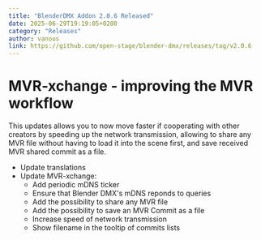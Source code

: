 ```yaml
---
title: "BlenderDMX Addon 2.0.6 Released"
date: 2025-06-29T19:19:05+0200
category: "Releases"
author: vanous
link: https://github.com/open-stage/blender-dmx/releases/tag/v2.0.6
---
```


# MVR-xchange - improving the MVR workflow

This updates allows you to now move faster if cooperating with other creators
by speeding up the network transmission, allowing to share any MVR file without
having to load it into the scene first, and save received MVR shared commit as
a file.

* Update translations
* Update MVR-xchange:
    * Add periodic mDNS ticker
    * Ensure that Blender DMX's mDNS reponds to queries
    * Add the possibility to share any MVR file
    * Add the possibility to save an MVR Commit as a file
    * Increase speed of network transmission
    * Show filename in the tooltip of commits lists
